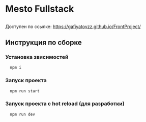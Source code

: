# Mesto Fullstack
## 
Доступен по ссылке: https://gafiyatovzz.github.io/FrontProject/

## Инструкция по сборке
   ### Установка звисимостей
      npm i
      
   ### Запуск проекта
      npm run start
   
   ### Запуск проекта с hot reload (для разработки)
      npm run dev
